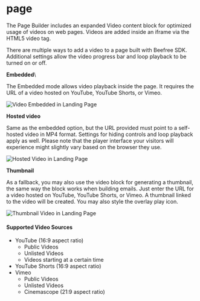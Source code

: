 # page

The Page Builder includes an expanded Video content block for optimized usage of videos on web pages. Videos are added inside an iframe via the HTML5 video tag.

There are multiple ways to add a video to a page built with Beefree SDK. Additional settings allow the video progress bar and loop playback to be turned on or off.

**Embedded**\


The Embedded mode allows video playback inside the page. It requires the URL of a video hosted on YouTube, YouTube Shorts, or Vimeo.

![Video Embedded in Landing Page](https://docs.beefree.io/wp-content/uploads/2022/09/Screenshot-2022-09-28-at-12.15.19.png)

**Hosted video**

Same as the embedded option, but the URL provided must point to a self-hosted video in MP4 format. Settings for hiding controls and loop playback apply as well. Please note that the player interface your visitors will experience might slightly vary based on the browser they use.

![Hosted Video in Landing Page](https://docs.beefree.io/wp-content/uploads/2022/09/Screenshot-2022-09-28-at-12.18.36.png)

**Thumbnail**

As a fallback, you may also use the video block for generating a thumbnail, the same way the block works when building emails. Just enter the URL for a video hosted on YouTube, YouTube Shorts, or Vimeo. A thumbnail linked to the video will be created. You may also style the overlay play icon.

![Thumbnail Video in Landing Page](https://docs.beefree.io/wp-content/uploads/2022/09/Screenshot-2022-09-28-at-12.24.51.png)

#### Supported Video Sources

* YouTube (16:9 aspect ratio)
  * Public Videos
  * Unlisted Videos
  * Videos starting at a certain time
* YouTube Shorts (16:9 aspect ratio)
* Vimeo
  * Public Videos
  * Unlisted Videos
  * Cinemascope (21:9 aspect ratio)

